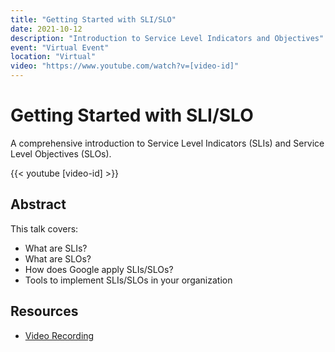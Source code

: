```yaml
---
title: "Getting Started with SLI/SLO"
date: 2021-10-12
description: "Introduction to Service Level Indicators and Objectives"
event: "Virtual Event"
location: "Virtual"
video: "https://www.youtube.com/watch?v=[video-id]"
---
```


# Getting Started with SLI/SLO

A comprehensive introduction to Service Level Indicators (SLIs) and Service Level Objectives (SLOs).

{{< youtube [video-id] >}}

## Abstract

This talk covers:
- What are SLIs?
- What are SLOs?
- How does Google apply SLIs/SLOs?
- Tools to implement SLIs/SLOs in your organization

## Resources

- [Video Recording](https://www.youtube.com/watch?v=[video-id]) 